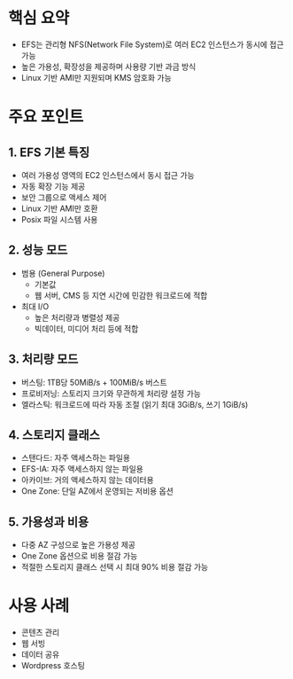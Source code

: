 # 핵심 요약

- EFS는 관리형 NFS(Network File System)로 여러 EC2 인스턴스가 동시에 접근 가능
- 높은 가용성, 확장성을 제공하며 사용량 기반 과금 방식
- Linux 기반 AMI만 지원되며 KMS 암호화 가능

# 주요 포인트

## 1. EFS 기본 특징

- 여러 가용성 영역의 EC2 인스턴스에서 동시 접근 가능
- 자동 확장 기능 제공
- 보안 그룹으로 액세스 제어
- Linux 기반 AMI만 호환
- Posix 파일 시스템 사용

## 2. 성능 모드

- 범용 (General Purpose)
  - 기본값
  - 웹 서버, CMS 등 지연 시간에 민감한 워크로드에 적합
- 최대 I/O
  - 높은 처리량과 병렬성 제공
  - 빅데이터, 미디어 처리 등에 적합

## 3. 처리량 모드

- 버스팅: 1TB당 50MiB/s + 100MiB/s 버스트
- 프로비저닝: 스토리지 크기와 무관하게 처리량 설정 가능
- 엘라스틱: 워크로드에 따라 자동 조절 (읽기 최대 3GiB/s, 쓰기 1GiB/s)

## 4. 스토리지 클래스

- 스탠다드: 자주 액세스하는 파일용
- EFS-IA: 자주 액세스하지 않는 파일용
- 아카이브: 거의 액세스하지 않는 데이터용
- One Zone: 단일 AZ에서 운영되는 저비용 옵션

## 5. 가용성과 비용

- 다중 AZ 구성으로 높은 가용성 제공
- One Zone 옵션으로 비용 절감 가능
- 적절한 스토리지 클래스 선택 시 최대 90% 비용 절감 가능

# 사용 사례

- 콘텐츠 관리
- 웹 서빙
- 데이터 공유
- Wordpress 호스팅
